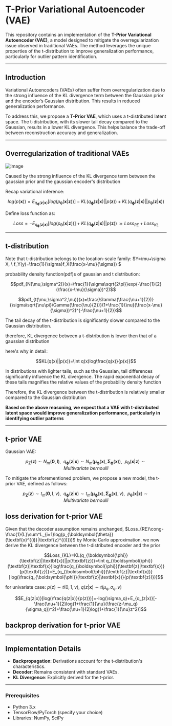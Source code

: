# T-Prior Variational Autoencoder (VAE)

This repository contains an implementation of the **T-Prior Variational Autoencoder (VAE)**, a model designed to mitigate the overregularization issue observed in traditional VAEs. The method leverages the unique properties of the t-distribution to improve generalization performance, particularly for outlier pattern identification.

---

## Introduction

Variational Autoencoders (VAEs) often suffer from overregularization due to the strong influence of the KL divergence term between the Gaussian prior and the encoder’s Gaussian distribution. This results in reduced generalization performance.

To address this, we propose a **T-Prior VAE**, which uses a t-distributed latent space. The t-distribution, with its slower tail decay compared to the Gaussian, results in a lower KL divergence. This helps balance the trade-off between reconstruction accuracy and generalization.

---

## Overregularization of traditional VAEs
![image](https://github.com/user-attachments/assets/274c5c73-3812-49a1-a594-f0ccca597a89)

Caused by the strong influence of the KL divergence term between the gaussian prior and the gaussian encoder's distribution

Recap variational inference: 

$$log(p(\textbf{x}))=E_{q_{\boldsymbol{\phi}}(\textbf{z}|\textbf{x})}[log(p_{\boldsymbol{\theta}}(\textbf{x}|\textbf{z}))]-KL(q_{\boldsymbol{\phi}}(\textbf{z}|\textbf{x})||p(\textbf{z}))+KL(q_{\boldsymbol{\phi}}(\textbf{z}|\textbf{x})||p_{\boldsymbol{\theta}}(\textbf{z}|\textbf{x}))$$

Define loss function as: 

$$Loss=-E_{q_{\boldsymbol{\phi}}(\textbf{z}|\textbf{x})}[log(p_{\boldsymbol{\theta}}(\textbf{x}|\textbf{z}))]+KL(q_{\boldsymbol{\phi}}(\textbf{z}|\textbf{x})||p(\textbf{z})):= Loss_{RE} + Loss_{KL}$$

---

## t-distribution
Note that t-distribution belongs to the location-scale family: $Y=\mu+\sigma X, \ f_Y(y)=\frac{1}{\sigma}f_X(\frac{x-\mu}{\sigma}) $

probability density function(pdf)s of gaussian and t distribution: 

$$pdf_{N(\mu,\sigma^2)}(x)=\frac{1}{\sigma\sqrt{2\pi}}exp(-\frac{1}{2}(\frac{x-\mu}{\sigma})^2)$$

$$pdf_{t(\mu,\sigma^2,\nu)}(x)=\frac{\Gamma(\frac{\nu+1}{2})}{\sigma\sqrt{\nu\pi}\Gamma(\frac{\nu}{2})}(1+\frac{1}{\nu}(\frac{x-\mu}{\sigma})^2)^{-\frac{\nu+1}{2}}$$

The tail decay of the t-distribution is significantly slower compared to the Gaussian distribution.

therefore, KL divergence between a t-distribution is lower then that of a gaussian distribution

here's why in detail: 

$$KL(q(x)||p(x))=\int q(x)log\frac{q(x)}{p(x)}$$

In distributions with lighter tails, such as the Gaussian, tail differences significantly influence the KL divergence. The rapid exponential decay of these tails magnifies the relative values of the probability density function

Therefore, the KL divergence between the t-distribution is relatively smaller compared to the Gaussian distribution

**Based on the above reasoning, we expect that a VAE with t-distributed latent space would improve generalization performance, particularly in identifying outlier patterns**


---


## t-prior VAE
Gaussian VAE:

$$p_\textbf{Z}(\textbf{z})\sim N_m(\textbf{0},\textbf{I}),\ \  q_{\boldsymbol{\phi}}(\textbf{z}|\textbf{x}) \sim N_m(\boldsymbol{\mu}_{\boldsymbol{\phi}}(\textbf{x}),\boldsymbol{\Sigma}_{\boldsymbol{\phi}}(\textbf{x})),\ \  p_{\boldsymbol{\theta}}(\textbf{x}|\textbf{z}) \sim Multivariate \ bernoulli$$

To mitigate the aforementioned problem, we propose a new model, the t-prior VAE, defined as follows:

$$p_\textbf{Z}(\textbf{z})\sim t_m(\textbf{0},\textbf{I},\nu),\ \ q_{\boldsymbol{\phi}}(\textbf{z}|\textbf{x}) \sim t_m(\boldsymbol{\mu}_{\boldsymbol{\phi}}(\textbf{x}),\boldsymbol{\Sigma}_{\boldsymbol{\phi}}(\textbf{x}),\nu),\ \ p_{\boldsymbol{\theta}}(\textbf{x}|\textbf{z}) \sim Multivariate \ bernoulli$$

## loss derivation for t-prior VAE
Given that the decoder assumption remains unchanged, $Loss_{RE}\cong-\frac{1}{L}\sum^L_{i=1}log(p_{\boldsymbol{\theta}}(\textbf{x}^{(i)}|\textbf{z}^{(i)}))$ by Monte Carlo approximation.
we now derive the KL divergence between the t-distributed encoder and the prior

$$Loss_{KL}=KL(q_{\boldsymbol{\phi}}(\textbf{z}|\textbf{x})||p(\textbf{z}))=\int q_{\boldsymbol{\phi}}(\textbf{z}|\textbf{x})log\frac{q_{\boldsymbol{\phi}}(\textbf{z}|\textbf{x})}{p(\textbf{z})}=E_{q_{\boldsymbol{\phi}}(\textbf{z}|\textbf{x})}[log(\frac{q_{\boldsymbol{\phi}}(\textbf{z}|\textbf{x})}{p(\textbf{z})})]$$

for univariate case: $p(z)\sim t(0,1,\nu), \ q(z|\textbf{x}) \sim t(\mu_q,\sigma_q,\nu)$ 

$$E_{q(z|x)}[log(\frac{q(z|x)}{p(z)})]=-log(\sigma_q)+E_{q_(z|x)}[-\frac{\nu+1}{2}log(1+\frac{1}{\nu}(\frac{z-\mu_q}{\sigma_q})^2)+\frac{\nu+1}{2}log(1+\frac{1}{\nu}z^2)]$$


## backprop derivation for t-prior VAE



---

## Implementation Details

- **Backpropagation**: Derivations account for the t-distribution's characteristics.
- **Decoder**: Remains consistent with standard VAEs.
- **KL Divergence**: Explicitly derived for the t-prior.

---

### Prerequisites
- Python 3.x
- TensorFlow/PyTorch (specify your choice)
- Libraries: NumPy, SciPy
